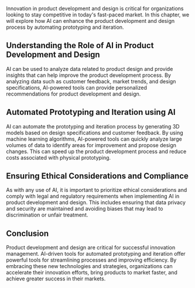 
Innovation in product development and design is critical for organizations looking to stay competitive in today's fast-paced market. In this chapter, we will explore how AI can enhance the product development and design process by automating prototyping and iteration.

Understanding the Role of AI in Product Development and Design
--------------------------------------------------------------

AI can be used to analyze data related to product design and provide insights that can help improve the product development process. By analyzing data such as customer feedback, market trends, and design specifications, AI-powered tools can provide personalized recommendations for product development and design.

Automated Prototyping and Iteration using AI
--------------------------------------------

AI can automate the prototyping and iteration process by generating 3D models based on design specifications and customer feedback. By using machine learning algorithms, AI-powered tools can quickly analyze large volumes of data to identify areas for improvement and propose design changes. This can speed up the product development process and reduce costs associated with physical prototyping.

Ensuring Ethical Considerations and Compliance
----------------------------------------------

As with any use of AI, it is important to prioritize ethical considerations and comply with legal and regulatory requirements when implementing AI in product development and design. This includes ensuring that data privacy and security are maintained and avoiding biases that may lead to discrimination or unfair treatment.

Conclusion
----------

Product development and design are critical for successful innovation management. AI-driven tools for automated prototyping and iteration offer powerful tools for streamlining processes and improving efficiency. By embracing these new technologies and strategies, organizations can accelerate their innovation efforts, bring products to market faster, and achieve greater success in their markets.
